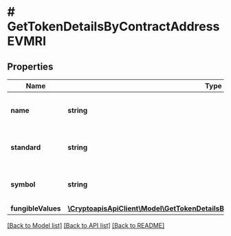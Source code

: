# # GetTokenDetailsByContractAddressEVMRI

## Properties

Name | Type | Description | Notes
------------ | ------------- | ------------- | -------------
**name** | **string** | String representation of the token name |
**standard** | **string** | String representation of the token standards |
**symbol** | **string** | String representation of the token symbol |
**fungibleValues** | [**\CryptoapisApiClient\Model\GetTokenDetailsByContractAddressEVMRIFungibleValues**](GetTokenDetailsByContractAddressEVMRIFungibleValues.md) |  | [optional]

[[Back to Model list]](../../README.md#models) [[Back to API list]](../../README.md#endpoints) [[Back to README]](../../README.md)
